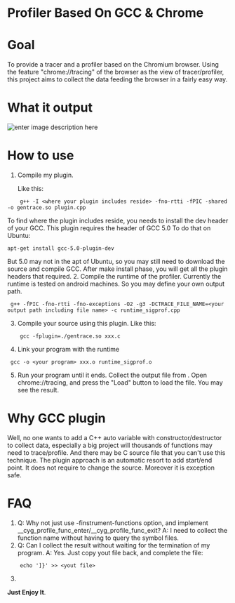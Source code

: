 Profiler Based On GCC & Chrome
======
Goal
===
To provide a tracer and a profiler based on the Chromium browser. Using the feature "chrome://tracing" of the browser as the view of tracer/profiler, this project aims to collect the data feeding the browser in a fairly easy way.

What it output
===
![enter image description here][1]

How to use
===

 1. Compile my plugin.

    Like this:
```    
    g++ -I <where your plugin includes reside> -fno-rtti -fPIC -shared -o gentrace.so plugin.cpp
```
To find where the plugin includes reside, you needs to install the dev header of your GCC. This plugin requires the header of GCC 5.0 To do that on Ubuntu:
```
apt-get install gcc-5.0-plugin-dev
```
But 5.0 may not in the apt of Ubuntu, so you may still need to download the source and compile GCC. After make install phase, you will get all the plugin headers that required.
 2. Compile the runtime of the profiler.
 Currently the runtime is tested on android machines. So you may define your own output path.
```
 g++ -fPIC -fno-rtti -fno-exceptions -O2 -g3 -DCTRACE_FILE_NAME=<your output path including file name> -c runtime_sigprof.cpp
```
 3. Compile your source using this plugin.
 Like this:
```
    gcc -fplugin=./gentrace.so xxx.c
```
 4. Link your program with the runtime
```
 gcc -o <your program> xxx.o runtime_sigprof.o
```
5. Run your program until it ends. Collect the output file from <your output path including file name>. Open chrome://tracing, and press the "Load" button to load the file. You may see the result.

Why GCC plugin
===
Well, no one wants to add a C++ auto variable with constructor/destructor to collect data, especially a big project will thousands of functions may need to trace/profile. And there may be C source file that you can't use this technique.
The plugin approach is an automatic resort to add start/end point. It does not require to change the source. Moreover it is exception safe.

FAQ
===
1. Q: Why not just use -finstrument-functions option, and implement __cyg_profile_func_enter/__cyg_profile_func_exit?
   A: I need to collect the function name without having to query the symbol files.
2. Q: Can I collect the result without waiting for the termination of my program.
   A: Yes. Just copy yout file back, and complete the file:
```
    echo ']}' >> <yout file>
```
3. 
    

**Just Enjoy It**.


  [1]: https://lh3.googleusercontent.com/EaD0cec65HdzaiCCoM5bJ0NfmM_EbcMpYEiPwi3cpIo=s0 "2014-09-15 15:33:21 的截屏.png"
